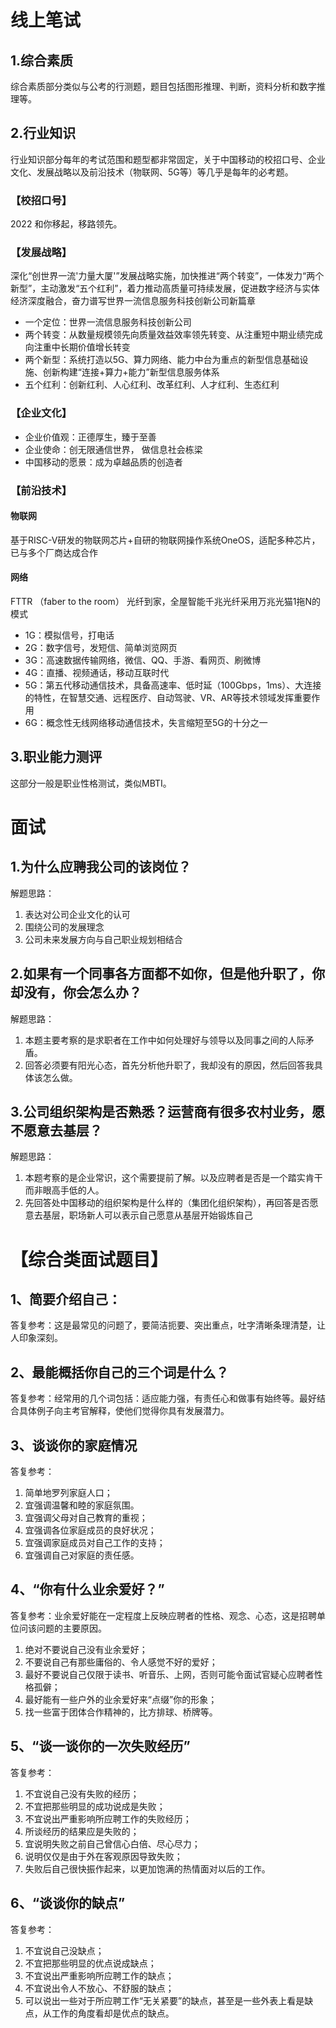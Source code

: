 # 线上笔试
## 1.综合素质 
综合素质部分类似与公考的行测题，题目包括图形推理、判断，资料分析和数字推理等。

## 2.行业知识 
行业知识部分每年的考试范围和题型都非常固定，关于中国移动的校招口号、企业文化、发展战略以及前沿技术（物联网、5G等）等几乎是每年的必考题。

### 【校招口号】
2022 和你移起，移路领先。

### 【发展战略】
深化“创世界一流'力量大厦'”发展战略实施，加快推进“两个转变”，一体发力“两个新型”，主动激发“五个红利”，着力推动高质量可持续发展，促进数字经济与实体经济深度融合，奋力谱写世界一流信息服务科技创新公司新篇章

- 一个定位：世界一流信息服务科技创新公司
- 两个转变：从数量规模领先向质量效益效率领先转变、从注重短中期业绩完成向注重中长期价值增长转变
- 两个新型：系统打造以5G、算力网络、能力中台为重点的新型信息基础设施、创新构建“连接+算力+能力”新型信息服务体系
- 五个红利：创新红利、人心红利、改革红利、人才红利、生态红利

### 【企业文化】
- 企业价值观：正德厚生，臻于至善
- 企业使命：创无限通信世界， 做信息社会栋梁
- 中国移动的愿景：成为卓越品质的创造者

### 【前沿技术】
#### 物联网
基于RISC-Ⅴ研发的物联网芯片+自研的物联网操作系统OneOS，适配多种芯片，已与多个厂商达成合作

#### 网络
FTTR （faber to the room） 光纤到家，全屋智能千兆光纤采用万兆光猫1拖N的模式

- 1G：模拟信号，打电话
- 2G：数字信号，发短信、简单浏览网页
- 3G：高速数据传输网络，微信、QQ、手游、看网页、刷微博
- 4G：直播、视频通话，移动互联时代
- 5G：第五代移动通信技术，具备高速率、低时延（100Gbps，1ms）、大连接的特性，在智慧交通、远程医疗、自动驾驶、VR、AR等技术领域发挥重要作用
- 6G：概念性无线网络移动通信技术，失言缩短至5G的十分之一

## 3.职业能力测评 
这部分一般是职业性格测试，类似MBTI。

# 面试
## 1.为什么应聘我公司的该岗位？
解题思路：
1. 表达对公司企业文化的认可
2. 围绕公司的发展理念
3. 公司未来发展方向与自己职业规划相结合

## 2.如果有一个同事各方面都不如你，但是他升职了，你却没有，你会怎么办？
解题思路：
1. 本题主要考察的是求职者在工作中如何处理好与领导以及同事之间的人际矛盾。
2. 回答必须要有阳光心态，首先分析他升职了，我却没有的原因，然后回答我具体该怎么做。

## 3.公司组织架构是否熟悉？运营商有很多农村业务，愿不愿意去基层？
解题思路：
1. 本题考察的是企业常识，这个需要提前了解。以及应聘者是否是一个踏实肯干而非眼高手低的人。
2. 先回答处中国移动的组织架构是什么样的（集团化组织架构），再回答是否愿意去基层，职场新人可以表示自己愿意从基层开始锻炼自己


# 【综合类面试题目】

## 1、简要介绍自己：

答复参考：这是最常见的问题了，要简洁扼要、突出重点，吐字清晰条理清楚，让人印象深刻。

## 2、最能概括你自己的三个词是什么？

答复参考：经常用的几个词包括：适应能力强，有责任心和做事有始终等。最好结合具体例子向主考官解释，使他们觉得你具有发展潜力。

## 3、谈谈你的家庭情况

答复参考：
1. 简单地罗列家庭人口；
2. 宜强调温馨和睦的家庭氛围。
3. 宜强调父母对自己教育的重视；
4. 宜强调各位家庭成员的良好状况；
5. 宜强调家庭成员对自己工作的支持；
6. 宜强调自己对家庭的责任感。

## 4、“你有什么业余爱好？”

答复参考：业余爱好能在一定程度上反映应聘者的性格、观念、心态，这是招聘单位问该问题的主要原因。
1. 绝对不要说自己没有业余爱好；
2. 不要说自己有那些庸俗的、令人感觉不好的爱好；
3. 最好不要说自己仅限于读书、听音乐、上网，否则可能令面试官疑心应聘者性格孤僻；
4. 最好能有一些户外的业余爱好来“点缀”你的形象；
5. 找一些富于团体合作精神的，比方排球、桥牌等。

## 5、“谈一谈你的一次失败经历”

答复参考：
1. 不宜说自己没有失败的经历；
2. 不宜把那些明显的成功说成是失败；
3. 不宜说出严重影响所应聘工作的失败经历；
4. 所谈经历的结果应是失败的；
5. 宜说明失败之前自己曾信心白倍、尽心尽力；
6. 说明仅仅是由于外在客观原因导致失败；
7. 失败后自己很快振作起来，以更加饱满的热情面对以后的工作。

## 6、“谈谈你的缺点”

答复参考：
1. 不宜说自己没缺点；
2. 不宜把那些明显的优点说成缺点；
3. 不宜说出严重影响所应聘工作的缺点；
4. 不宜说出令人不放心、不舒服的缺点；
5. 可以说出一些对于所应聘工作“无关紧要”的缺点，甚至是一些外表上看是缺点，从工作的角度看却是优点的缺点。